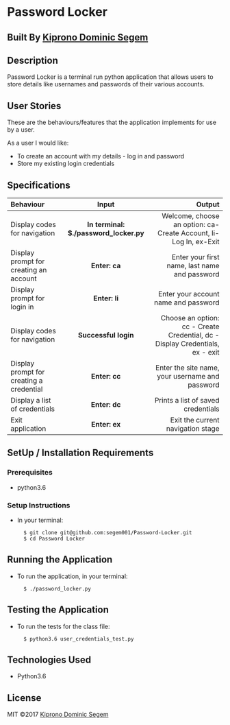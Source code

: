 # Password Locker

## Built By [Kiprono Dominic Segem]()

## Description
Password Locker is a terminal run python application that allows users to store details like usernames and passwords of their various accounts.

## User Stories
These are the behaviours/features that the application implements for use by a user.

As a user I would like:
* To create an account with my details - log in and password
* Store my existing login credentials

  

## Specifications
| Behaviour | Input | Output |
| :---------------- | :---------------: | ------------------: |
| Display codes for navigation | **In terminal: $./password_locker.py** | Welcome, choose an option: ca-Create Account, li-Log In, ex-Exit |
| Display prompt for creating an account | **Enter: ca** | Enter your first name, last name and password |
| Display prompt for login in | **Enter: li** | Enter your account name and password |
| Display codes for navigation | **Successful login** | Choose an option: cc - Create Credential, dc - Display Credentials,  ex - exit |
| Display prompt for creating a credential | **Enter: cc** | Enter the site name, your username and password |
| Display a list of credentials | **Enter: dc** | Prints a list of saved credentials |
| Exit application | **Enter: ex** | Exit the current navigation stage |

## SetUp / Installation Requirements
### Prerequisites
* python3.6


### Setup Instructions
* In your terminal:
        
        $ git clone git@github.com:segem001/Password-Locker.git
        $ cd Password Locker

## Running the Application
* To run the application, in your terminal:

        $ ./password_locker.py
        
## Testing the Application
* To run the tests for the class file:

        $ python3.6 user_credentials_test.py
        
## Technologies Used
* Python3.6

## License
MIT &copy;2017 [Kiprono Dominic Segem](git@github.com:segem001/Password-Locker.git)

